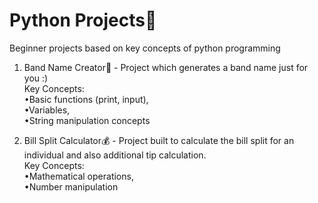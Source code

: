 # Python Projects🐍
Beginner projects based on key concepts of python programming

1. Band Name Creator🎸 - Project which generates a band name just for you :)<br>
Key Concepts:
  <br>  •Basic functions (print, input),
  <br>  •Variables,
  <br>  •String manipulation concepts

2. Bill Split Calculator💰 - Project built to calculate the bill split for an individual and also additional tip calculation.<br>
Key Concepts:
  <br>  •Mathematical operations,
  <br>  •Number manipulation
